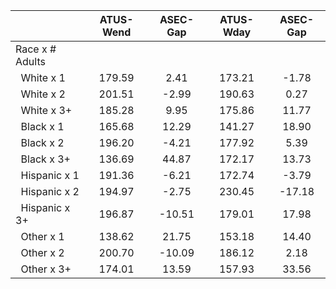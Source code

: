 
|                      |    ATUS-Wend |     ASEC-Gap |    ATUS-Wday |     ASEC-Gap |
| -------------------- | :----------: | :----------: | :----------: | :----------: |
| Race x # Adults      |              |              |              |              |
| &nbsp;&nbsp;White x 1 |       179.59 |         2.41 |       173.21 |        -1.78 |
| &nbsp;&nbsp;White x 2 |       201.51 |        -2.99 |       190.63 |         0.27 |
| &nbsp;&nbsp;White x 3+ |       185.28 |         9.95 |       175.86 |        11.77 |
| &nbsp;&nbsp;Black x 1 |       165.68 |        12.29 |       141.27 |        18.90 |
| &nbsp;&nbsp;Black x 2 |       196.20 |        -4.21 |       177.92 |         5.39 |
| &nbsp;&nbsp;Black x 3+ |       136.69 |        44.87 |       172.17 |        13.73 |
| &nbsp;&nbsp;Hispanic x 1 |       191.36 |        -6.21 |       172.74 |        -3.79 |
| &nbsp;&nbsp;Hispanic x 2 |       194.97 |        -2.75 |       230.45 |       -17.18 |
| &nbsp;&nbsp;Hispanic x 3+ |       196.87 |       -10.51 |       179.01 |        17.98 |
| &nbsp;&nbsp;Other x 1 |       138.62 |        21.75 |       153.18 |        14.40 |
| &nbsp;&nbsp;Other x 2 |       200.70 |       -10.09 |       186.12 |         2.18 |
| &nbsp;&nbsp;Other x 3+ |       174.01 |        13.59 |       157.93 |        33.56 |

